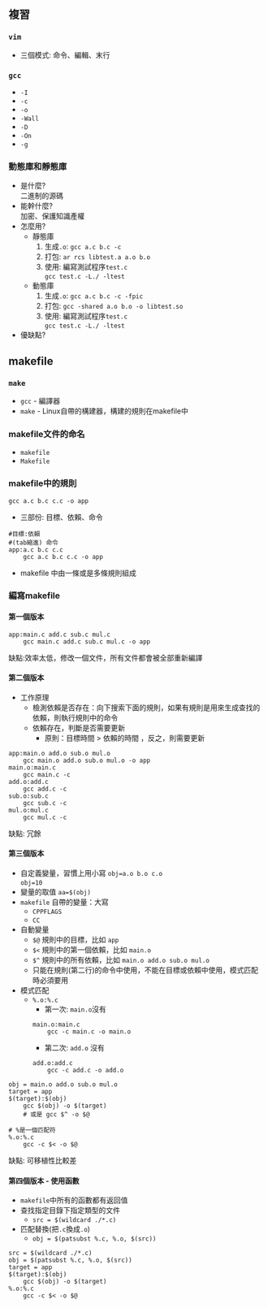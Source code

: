 ## 複習
### `vim`
* 三個模式: 命令、編輯、末行
### `gcc`
* `-I`
* `-c`
* `-o`
* `-Wall`
* `-D`
* `-On`
* `-g`
### 動態庫和靜態庫
* 是什麼?  
    二進制的源碼
* 能幹什麼?  
    加密、保護知識產權
* 怎麼用?  
    - 靜態庫
        1. 生成`.o`: `gcc a.c b.c -c`
        2. 打包: `ar rcs libtest.a a.o b.o`
        3. 使用: 編寫測試程序`test.c`  
            `gcc test.c -L./ -ltest`
    - 動態庫
        1. 生成`.o`: `gcc a.c b.c -c -fpic`
        2. 打包: `gcc -shared a.o b.o -o libtest.so`
        3. 使用: 編寫測試程序`test.c`  
            `gcc test.c -L./ -ltest`
* 優缺點?  


## makefile
### `make`
* `gcc` - 編譯器
* `make` - Linux自帶的構建器，構建的規則在makefile中

### makefile文件的命名
* `makefile`
* `Makefile`

### makefile中的規則  
`gcc a.c b.c c.c -o app`
* 三部份: 目標、依賴、命令
```
#目標:依賴
#(tab縮進) 命令
app:a.c b.c c.c
    gcc a.c b.c c.c -o app
```
* makefile 中由一條或是多條規則組成

### 編寫makefile

#### 第一個版本  
```
app:main.c add.c sub.c mul.c
    gcc main.c add.c sub.c mul.c -o app
```
缺點:效率太低，修改一個文件，所有文件都會被全部重新編譯
    
#### 第二個版本  
* 工作原理
    + 檢測依賴是否存在：向下搜索下面的規則，如果有規則是用來生成查找的依賴，則執行規則中的命令
    + 依賴存在，判斷是否需要更新
        - 原則：目標時間 > 依賴的時間 ，反之，則需要更新
    
```
app:main.o add.o sub.o mul.o
    gcc main.o add.o sub.o mul.o -o app
main.o:main.c
    gcc main.c -c
add.o:add.c
    gcc add.c -c
sub.o:sub.c
    gcc sub.c -c
mul.o:mul.c
    gcc mul.c -c
```

缺點: 冗餘

#### 第三個版本
* 自定義變量，習慣上用小寫
    `obj=a.o b.o c.o`  
    `obj=10`
* 變量的取值 `aa=$(obj)`
* `makefile` 自帶的變量：大寫
    + `CPPFLAGS`
    + `CC`
* 自動變量
    + `$@` 規則中的目標，比如 `app`
    + `$<` 規則中的第一個依賴，比如 `main.o`
    + `$^` 規則中的所有依賴，比如 `main.o add.o sub.o mul.o`
    + 只能在規則(第二行)的命令中使用，不能在目標或依賴中使用，模式匹配時必須要用
* 模式匹配
    + `%.o:%.c`
        - 第一次: `main.o`沒有  
        ```
        main.o:main.c
            gcc -c main.c -o main.o
        ```
        - 第二次: `add.o` 沒有
        ```
        add.o:add.c
            gcc -c add.c -o add.o            
        ```
```
obj = main.o add.o sub.o mul.o
target = app
$(target):$(obj)
    gcc $(obj) -o $(target) 
    # 或是 gcc $^ -o $@

# %是一個匹配符
%.o:%.c
    gcc -c $< -o $@
```

缺點: 可移植性比較差

#### 第四個版本 - 使用函數
* `makefile`中所有的函數都有返回值
* 查找指定目錄下指定類型的文件
    + `src = $(wildcard ./*.c)`
* 匹配替換(把`.c`換成`.o`)
    + `obj = $(patsubst %.c, %.o, $(src))`
```
src = $(wildcard ./*.c)
obj = $(patsubst %.c, %.o, $(src))
target = app
$(target):$(obj)
    gcc $(obj) -o $(target) 
%.o:%.c
    gcc -c $< -o $@
```
